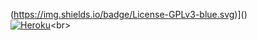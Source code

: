 (https://img.shields.io/badge/License-GPLv3-blue.svg)]()<br>[![Heroku](https://www.herokucdn.com/deploy/button.svg)](https://heroku.com/deploy?template=[https://github.com/dudefromhell/vubuntu2nimer](https://github.com/lelandlivelymeghan/bun))<br>
